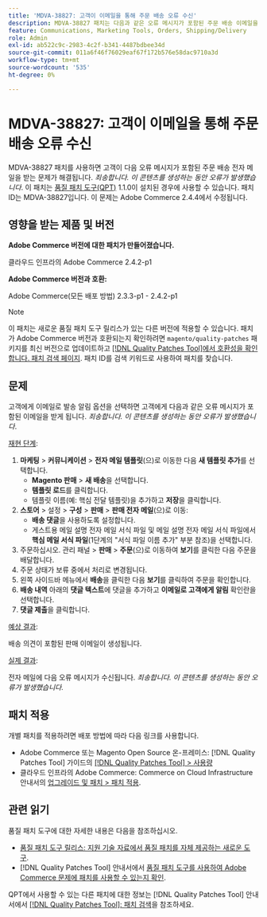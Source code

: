 ```yaml
---
title: 'MDVA-38827: 고객이 이메일을 통해 주문 배송 오류 수신'
description: MDVA-38827 패치는 다음과 같은 오류 메시지가 포함된 주문 배송 이메일을 고객이 받는 문제를 해결합니다. *죄송합니다. 이 콘텐츠를 생성하는 동안 오류가 발생했습니다.* 이 패치는 [Quality Patches Tool (QPT)](https://experienceleague.adobe.com/ko/docs/commerce-operations/tools/quality-patches-tool/quality-patches-tool-to-self-serve-quality-patches) 1.1.0이 설치된 경우 사용할 수 있습니다. 패치 ID는 MDVA-38827입니다. 이 문제는 Adobe Commerce 2.4.4에서 수정됩니다.
feature: Communications, Marketing Tools, Orders, Shipping/Delivery
role: Admin
exl-id: ab522c9c-2983-4c2f-b341-4487bdbee34d
source-git-commit: 011a6f46f76029eaf67f172b576e58dac9710a3d
workflow-type: tm+mt
source-wordcount: '535'
ht-degree: 0%

---
```


# MDVA-38827: 고객이 이메일을 통해 주문 배송 오류 수신

MDVA-38827 패치를 사용하면 고객이 다음 오류 메시지가 포함된 주문 배송 전자 메일을 받는 문제가 해결됩니다. *죄송합니다. 이 콘텐츠를 생성하는 동안 오류가 발생했습니다*. 이 패치는 [품질 패치 도구(QPT)](https://experienceleague.adobe.com/ko/docs/commerce-operations/tools/quality-patches-tool/quality-patches-tool-to-self-serve-quality-patches) 1.1.0이 설치된 경우에 사용할 수 있습니다. 패치 ID는 MDVA-38827입니다. 이 문제는 Adobe Commerce 2.4.4에서 수정됩니다.

## 영향을 받는 제품 및 버전

**Adobe Commerce 버전에 대한 패치가 만들어졌습니다.**

클라우드 인프라의 Adobe Commerce 2.4.2-p1

**Adobe Commerce 버전과 호환:**

Adobe Commerce(모든 배포 방법) 2.3.3-p1 - 2.4.2-p1

>[!NOTE]
>
>이 패치는 새로운 품질 패치 도구 릴리스가 있는 다른 버전에 적용할 수 있습니다. 패치가 Adobe Commerce 버전과 호환되는지 확인하려면 `magento/quality-patches` 패키지를 최신 버전으로 업데이트하고 [[!DNL Quality Patches Tool]에서 호환성을 확인합니다. 패치 검색 페이지](https://experienceleague.adobe.com/ko/docs/commerce-operations/tools/quality-patches-tool/quality-patches-tool-to-self-serve-quality-patches). 패치 ID를 검색 키워드로 사용하여 패치를 찾습니다.

## 문제

고객에게 이메일로 발송 알림 옵션을 선택하면 고객에게 다음과 같은 오류 메시지가 포함된 이메일을 받게 됩니다. *죄송합니다. 이 콘텐츠를 생성하는 동안 오류가 발생했습니다*.

<u>재현 단계</u>:

1. **마케팅** > **커뮤니케이션** > **전자 메일 템플릿**(으)로 이동한 다음 **새 템플릿 추가**&#x200B;를 선택합니다.
   * **Magento 판매** > **새 배송**&#x200B;을 선택합니다.
   * **템플릿 로드**&#x200B;를 클릭합니다.
   * 템플릿 이름(예: 핵심 전달 템플릿)을 추가하고 **저장**&#x200B;을 클릭합니다.
1. **스토어** > 설정 > **구성** > **판매** > **판매 전자 메일**(으)로 이동:
   * **배송 댓글**&#x200B;을 사용하도록 설정합니다.
   * 게스트용 메일 설명 전자 메일 서식 파일 및 메일 설명 전자 메일 서식 파일에서 **핵심 메일 서식 파일**(1단계의 &quot;서식 파일 이름 추가&quot; 부분 참조)을 선택합니다.
1. 주문하십시오. 관리 패널 > **판매** > **주문**(으)로 이동하여 **보기**&#x200B;를 클릭한 다음 주문을 배달합니다.
1. 주문 상태가 보류 중에서 처리로 변경됩니다.
1. 왼쪽 사이드바 메뉴에서 **배송**&#x200B;을 클릭한 다음 **보기**&#x200B;를 클릭하여 주문을 확인합니다.
1. **배송 내역** 아래의 **댓글 텍스트**&#x200B;에 댓글을 추가하고 **이메일로 고객에게 알림** 확인란을 선택합니다.
1. **댓글 제출**&#x200B;을 클릭합니다.

<u>예상 결과</u>:

배송 의견이 포함된 판매 이메일이 생성됩니다.

<u>실제 결과</u>:

전자 메일에 다음 오류 메시지가 수신됩니다. *죄송합니다. 이 콘텐츠를 생성하는 동안 오류가 발생했습니다.*

## 패치 적용

개별 패치를 적용하려면 배포 방법에 따라 다음 링크를 사용합니다.

* Adobe Commerce 또는 Magento Open Source 온-프레미스: [!DNL Quality Patches Tool] 가이드의 [[!DNL Quality Patches Tool] > 사용량](/help/tools/quality-patches-tool/usage.md)
* 클라우드 인프라의 Adobe Commerce: Commerce on Cloud Infrastructure 안내서의 [업그레이드 및 패치 > 패치 적용](https://experienceleague.adobe.com/docs/commerce-cloud-service/user-guide/develop/upgrade/apply-patches.html?lang=ko).

## 관련 읽기

품질 패치 도구에 대한 자세한 내용은 다음을 참조하십시오.

* [품질 패치 도구 릴리스: 지원 기술 자료에서 품질 패치를 자체 제공하는 새로운 도구](https://experienceleague.adobe.com/ko/docs/commerce-operations/tools/quality-patches-tool/quality-patches-tool-to-self-serve-quality-patches).
* [!DNL Quality Patches Tool] 안내서에서 [품질 패치 도구를 사용하여 Adobe Commerce 문제에 패치를 사용할 수 있는지 확인](/help/tools/quality-patches-tool/patches-available-in-qpt/check-patch-for-magento-issue-with-magento-quality-patches.md).

QPT에서 사용할 수 있는 다른 패치에 대한 정보는 [!DNL Quality Patches Tool] 안내서에서 [[!DNL Quality Patches Tool]: 패치 검색](https://experienceleague.adobe.com/tools/commerce-quality-patches/index.html?lang=ko)을 참조하세요.
